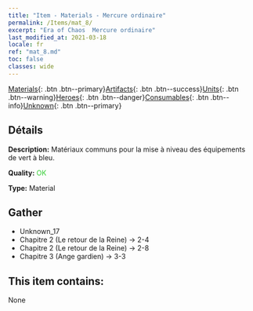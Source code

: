 ```yaml
---
title: "Item - Materials - Mercure ordinaire"
permalink: /Items/mat_8/
excerpt: "Era of Chaos  Mercure ordinaire"
last_modified_at: 2021-03-18
locale: fr
ref: "mat_8.md"
toc: false
classes: wide
---
```

 [Materials](/fr/Items/){: .btn .btn--primary}[Artifacts](/fr/Items/Artifacts/){: .btn .btn--success}[Units](/fr/Items/Units/){: .btn .btn--warning}[Heroes](/fr/Items/Heroes/){: .btn .btn--danger}[Consumables](/fr/Items/Consumables/){: .btn .btn--info}[Unknown](/fr/Items/Unknown/){: .btn .btn--primary}

## Détails
 **Description:** Matériaux communs pour la mise à niveau des équipements de vert à bleu.

 **Quality:** <span style="color: #32CD32">OK</span>

 **Type:** Material

## Gather

*    Unknown_17 
*    Chapitre 2 (Le retour de la Reine) -> 2-4 
*    Chapitre 2 (Le retour de la Reine) -> 2-8 
*    Chapitre 3 (Ange gardien) -> 3-3 

## This item contains:

  None

